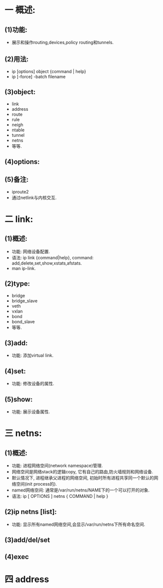 # 一 概述:
## (1)功能:
- 展示和操作routing,devices,policy routing和tunnels.

## (2)用法:
- ip [options] object {command | help}
- ip [-force] -batch filename

## (3)object:
- link
- address
- route
- rule
- neigh
- ntable
- tunnel
- netns
- 等等.

## (4)options:

## (5)备注:
- iproute2
- 通过netlink与内核交互.

# 二 link:
## (1)概述:
- 功能: 网络设备配置.
- 语法: ip link {command|help}, command: add,delete,set,show,xstats,afstats. 
- man ip-link.

## (2)type:
- bridge
- bridge_slave
- veth
- vxlan
- bond
- bond_slave
- 等等.

## (3)add:
- 功能: 添加virtual link.

## (4)set:
- 功能: 修改设备的属性.

## (5)show:
- 功能: 展示设备属性.

# 三 netns:
## (1)概述:
- 功能: 进程网络空间(network namespace)管理.
- 网络空间是网络stack的逻辑copy, 它有自己的路由,防火墙规则和网络设备.
- 默认情况下, 进程继承父进程的网络空间, 初始时所有进程共享同一个默认的网络空间(init process的).
- named网络空间: 通常是/var/run/netns/NAME下的一个可以打开的对象.
- 语法: ip [ OPTIONS ] netns  { COMMAND | help }

## (2)ip netns [list]:
- 功能: 显示所有named网络空间,会显示/var/run/netns下所有命名空间.

## (3)add/del/set

## (4)exec

# 四 address

